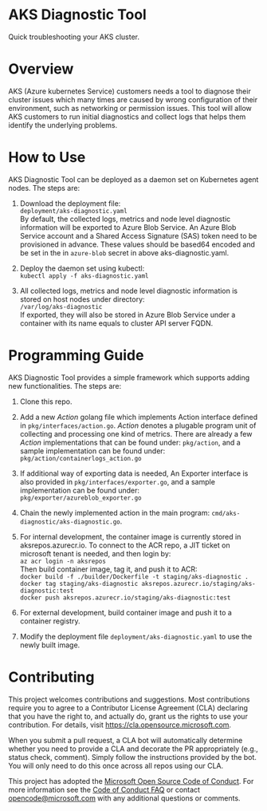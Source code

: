 
# AKS Diagnostic Tool
Quick troubleshooting your AKS cluster.

# Overview
AKS (Azure kubernetes Service) customers needs a tool to diagnose their cluster issues which many times are caused by wrong configuration of their environment, such as networking or permission issues. This tool will allow AKS customers to run initial diagnostics and collect logs that helps them identify the underlying problems.

# How to Use
AKS Diagnostic Tool can be deployed as a daemon set on Kubernetes agent nodes. The steps are:

1. Download the deployment file: <br /> `deployment/aks-diagnostic.yaml` <br /> By default, the collected logs, metrics and node level diagnostic information will be exported to Azure Blob Service. An Azure Blob Service account and a Shared Access Signature (SAS) token need to be provisioned in advance. These values should be based64 encoded and be set in the in `azure-blob` secret in above aks-diagnostic.yaml.

2. Deploy the daemon set using kubectl: <br /> `kubectl apply -f aks-diagnostic.yaml`

3. All collected logs, metrics and node level diagnostic information is stored on host nodes under directory: <br /> `/var/log/aks-diagnostic` <br /> If exported, they will also be stored in Azure Blob Service under a container with its name equals to cluster API server FQDN.


# Programming Guide
AKS Diagnostic Tool provides a simple framework which supports adding new functionalities. The steps are:

1. Clone this repo.

2. Add a new *Action* golang file which implements Action interface defined in `pkg/interfaces/action.go`. *Action* denotes a plugable program unit of collecting and processing one kind of metrics. There are already a few *Action* implementations that can be found under: `pkg/action`, and a sample implementation can be found under: <br /> `pkg/action/containerlogs_action.go`

3. If additional way of exporting data is needed, An Exporter interface is also provided in `pkg/interfaces/exporter.go`, and a sample implementation can be found under: <br /> `pkg/exporter/azureblob_exporter.go`

4. Chain the newly implemented action in the main program: `cmd/aks-diagnostic/aks-diagnostic.go`.

5. For internal development, the container image is currently stored in aksrepos.azurecr.io. To connect to the ACR repo, a JIT ticket on microsoft tenant is needed, and then login by: <br /> `az acr login -n aksrepos` <br /> Then build container image, tag it, and push it to ACR: <br /> 
`docker build -f ./builder/Dockerfile -t staging/aks-diagnostic .` <br />
`docker tag staging/aks-diagnostic aksrepos.azurecr.io/staging/aks-diagnostic:test` <br />
`docker push aksrepos.azurecr.io/staging/aks-diagnostic:test` <br />

6. For external development, build container image and push it to a container registry.

7. Modify the deployment file `deployment/aks-diagnostic.yaml` to use the newly built image.


# Contributing

This project welcomes contributions and suggestions.  Most contributions require you to agree to a
Contributor License Agreement (CLA) declaring that you have the right to, and actually do, grant us
the rights to use your contribution. For details, visit https://cla.opensource.microsoft.com.

When you submit a pull request, a CLA bot will automatically determine whether you need to provide
a CLA and decorate the PR appropriately (e.g., status check, comment). Simply follow the instructions
provided by the bot. You will only need to do this once across all repos using our CLA.

This project has adopted the [Microsoft Open Source Code of Conduct](https://opensource.microsoft.com/codeofconduct/).
For more information see the [Code of Conduct FAQ](https://opensource.microsoft.com/codeofconduct/faq/) or
contact [opencode@microsoft.com](mailto:opencode@microsoft.com) with any additional questions or comments.